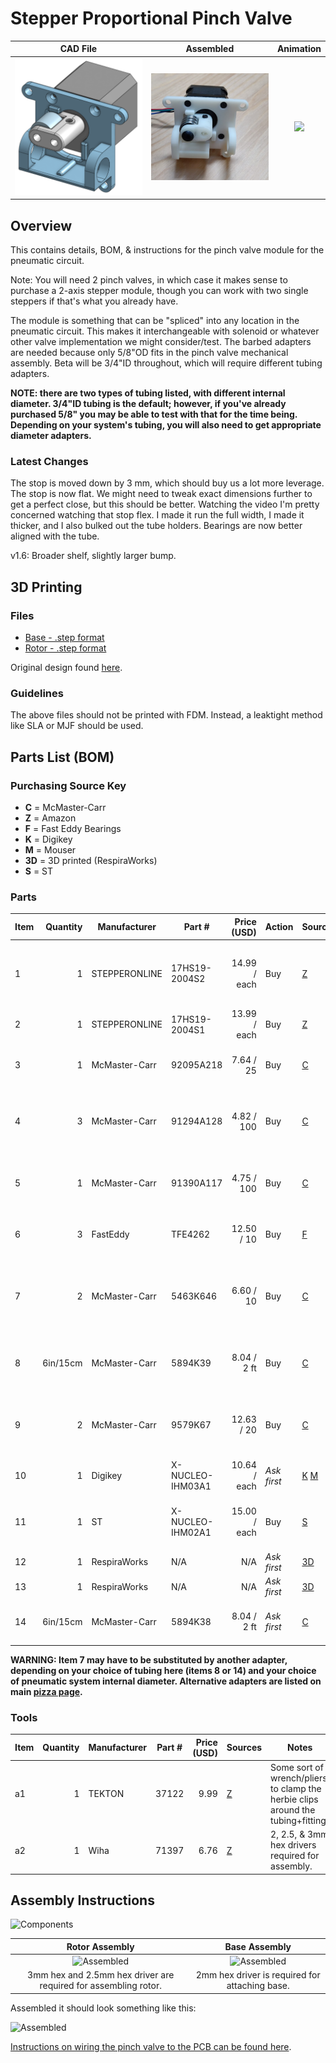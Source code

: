 # Stepper Proportional Pinch Valve

  CAD File         |  Assembled         |Animation           
:------------------:|:-----------------:|:-------------------------:
![](assets/rendering-1-6.png)  |  ![](assets/assembled.png)  |  ![](assets/animation.gif)

## Overview

This contains details, BOM, & instructions for the pinch valve module for the pneumatic circuit. 

Note: You will need 2 pinch valves, in which case it makes sense to purchase a 2-axis stepper module, though you can work with two single steppers if that's what you already have. 

The module is something that can be "spliced" into any location in the pneumatic circuit.
This makes it interchangeable with solenoid or whatever other valve implementation we might consider/test.
The barbed adapters are needed because only 5/8"OD fits in the pinch valve mechanical assembly.
Beta will be 3/4"ID throughout, which will require different tubing adapters.

**NOTE: there are two types of tubing listed, with different internal diameter. 3/4"ID tubing is the default; however, if you've already purchased 5/8" you may be able to test with that for the time being. Depending on your system's tubing, you will also need to get appropriate diameter adapters.** 

### Latest Changes

The stop is moved down by 3 mm, which should buy us a lot more leverage.
The stop is now flat. We might need to tweak exact dimensions further to get a perfect close, but this should be better.
Watching the video I'm pretty concerned watching that stop flex. I made it run the full width, I made it thicker, and I also bulked out the tube holders.
Bearings are now better aligned with the tube.

v1.6: Broader shelf, slightly larger bump.

## 3D Printing

### Files 

- [Base - .step format](assets/exhaust-pinch-valve-1.6-base.step)
- [Rotor - .step format](assets/exhaust-pinch-valve-1.6-rotor.step)

Original design found
[here](https://cad.onshape.com/documents/3fe0c1f79c482144c267173d/w/2ad1c08071a25185f9c78c68/e/03a49465e4e026f9f102d0af).

### Guidelines

The above files should not be printed with FDM. Instead, a leaktight method like SLA or MJF should be used.

## Parts List (BOM)

### Purchasing Source Key

* **C**  = McMaster-Carr
* **Z**  = Amazon
* **F**  = Fast Eddy Bearings
* **K**  = Digikey
* **M**  = Mouser
* **3D** = 3D printed (RespiraWorks)
* **S**  = ST

### Parts 

| Item | Quantity | Manufacturer  | Part #              | Price (USD)     | Action     | Sources            | Notes |
| ------ |---------:| ------------- | ------------------- | ------------:| ------------ |--------------------| ----- |
| 1      |        1 | STEPPERONLINE | 17HS19-2004S2       |14.99 / each  | Buy          | [Z][1amzn]         | Stepper motor. Make sure to get one with the full-cut D-shaft. |
| 2      |        1 | STEPPERONLINE | 17HS19-2004S1       |13.99 / each  | Buy          | [Z][2amzn]         | **alternative to 1** Stepper motor.  |
| 3      |        1 | McMaster-Carr | 92095A218           |   7.64 / 25  | Buy          | [C][3mcmc]         | M5x30mm button head. Axle for bearing. |
| 4      |        3 | McMaster-Carr | 91294A128           |  4.82 / 100  | Buy          | [C][4mcmc]         | M3x8mm flat head. Attaches frame to stepper body |
| 5      |        1 | McMaster-Carr | 91390A117           |  4.75 / 100  | Buy          | [C][5mcmc]         | M5x5mm set screw. Attaches rotor to stepper |
| 6      |        3 | FastEddy      | TFE4262             |  12.50 / 10  | Buy          | [F][6fast]         | 5x16x5 Metal shielded bearings |
| 7      |        2 | McMaster-Carr | 5463K646            |  6.60 / 10   | Buy          | [C][7mcmc]         | Reducer 5/8"ID <-> 1/2"ID, single barb **READ WARNING BELOW**|
| 8      | 6in/15cm | McMaster-Carr | 5894K39             |  8.04 / 2 ft | Buy          | [C][8mcmc]         | Continuous-Flex Soft Tygon PVC Tubing, 1/2" ID, 5/8" OD |
| 9      |        2 | McMaster-Carr | 9579K67             |  12.63 / 20  | Buy          | [C][9mcmc]         | Easy-Install Double Snap-Grip Clamps, 1/2" to 19/32" ID |
| 10     |        1 | Digikey       | X-NUCLEO-IHM03A1    | 10.64 / each | *Ask first*  | [K][10key] [M][10mr] | Stepper driver dev board |
| 11     |        1 | ST            | X-NUCLEO-IHM02A1    | 15.00 / each | Buy          | [S][11st]    | **ALT for item 10:** Two-axis stepper driver dev board |
| 12     |        1 | RespiraWorks  | N/A                 |       N/A    | *Ask first*  | [3D][123d]         | BASE - 3D printed |
| 13     |        1 | RespiraWorks  | N/A                 |       N/A    | *Ask first*  | [3D][123d]         | ROTOR - 3D printed |
| 14     | 6in/15cm | McMaster-Carr | 5894K38             |  8.04 / 2 ft | *Ask first*          | [C][14mcmc]        | **alternative to 8**, tubing 3/8" ID, 5/8" OD |

**WARNING: Item 7 may have to be substituted by another adapter, depending on your choice of tubing here (items 8 or 14) and your choice of pneumatic system internal diameter. Alternative adapters are listed on main [pizza page](../../ventilator-build/alpha-build-instructions/pizza-build.md).**

[1amzn]:   https://www.amazon.com/dp/B07Z1J8JWH
[2amzn]:   https://www.amazon.com/gp/product/B00PNEQKC0
[3mcmc]:   https://www.mcmaster.com/92095A218
[4mcmc]:   https://www.mcmaster.com/91294A128
[5mcmc]:   https://www.mcmaster.com/91390A117
[6fast]:   https://www.fasteddybearings.com/5x16x5-metal-shielded-bearing-625-zz-10-units/
[7mcmc]:   https://www.mcmaster.com/5463K646
[8mcmc]:   https://www.mcmaster.com/5894K39
[9mcmc]:   https://www.mcmaster.com/9579K67
[10key]:    https://www.digikey.com/short/z442qt
[10mr]:     https://www.mouser.com/ProductDetail/511-X-NUCLEO-IHM03A1
[11st]:    https://www.st.com/en/ecosystems/x-nucleo-ihm02a1.html#sample-and-buy
[123d]:    #files
[14mcmc]:  https://www.mcmaster.com/5894K38

### Tools

| Item | Quantity | Manufacturer  | Part #      | Price (USD) | Sources         | Notes |
| ---- |---------:| ------------- | ----------- | ----------:|-----------------| ----- |
| a1   |        1 | TEKTON        | 37122       |       9.99 | [Z][a1amzn]      | Some sort of wrench/pliers, to clamp the herbie clips around the tubing+fitting. |
| a2   |        1 | Wiha          | 71397       |       6.76 | [Z][a2amzn]      | 2, 2.5, & 3mm hex drivers required for assembly.  |

[a1amzn]:   https://www.amazon.com/TEKTON-2-Inch-Joint-Pliers-37122/dp/B00KLY1FAY
[a2amzn]:   https://www.amazon.com/Wiha-71397-Metric-Insert-6-Piece/dp/B0084B7S70/ref=sr_1_4?dchild=1&keywords=3mm+hex&qid=1590347774&sr=8-4

## Assembly Instructions

![Components](assets/pinch-valve-components.jpg)

Rotor Assembly                     |  Base Assembly           |   
:---------------------------------:|:-------------------------: 
![Assembled](assets/pinch-assembling1.jpg)|  ![Assembled](assets/pinch-assembling2.jpg)  
3mm hex and 2.5mm hex driver are required for assembling rotor.|  2mm hex driver is required for attaching base.

Assembled it should look something like this:

![Assembled](assets/pinch-valve-assembled.jpg)

[Instructions on wiring the pinch valve to the PCB can be found here](https://github.com/RespiraWorks/pcbreathe).
